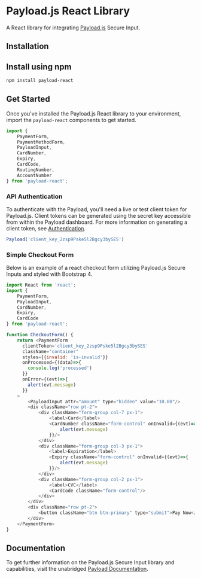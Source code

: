 # Payload.js React Library

A React library for integrating [Payload.js](https://docs.payload.co/#secure-input) Secure Input.

## Installation

## Install using npm

```bash
npm install payload-react
```

## Get Started

Once you've installed the Payload.js React library to your environment,
import the `payload-react` components to get started.

```javascript
import {
    PaymentForm,
    PaymentMethodForm,
    PayloadInput,
    CardNumber,
    Expiry,
    CardCode,
    RoutingNumber,
    AccountNumber
} from 'payload-react';
```

### API Authentication

To authenticate with the Payload, you'll need a live or test client token for Payload.js. Client tokens can be generated using the secret key accessible from within the Payload dashboard. For more information on generating a client token, see [Authentication](https://docs.payload.co/ui/authentication/).

```javascript
Payload('client_key_2zsp9Pske5l2Bgcy3bySES')
```

### Simple Checkout Form

Below is an example of a react checkout form utilizing Payload.js Secure Inputs and styled
with Bootstrap 4.

```javascript
import React from 'react';
import {
    PaymentForm,
    PayloadInput,
    CardNumber,
    Expiry,
    CardCode
} from 'payload-react';

function CheckoutForm() {
    return <PaymentForm
      clientToken='client_key_2zsp9Pske5l2Bgcy3bySES'
      className="container"
      styles={{invalid: 'is-invalid'}}
      onProcessed={(data)=>{
        console.log('processed')
      }}
      onError={(evt)=>{
        alert(evt.message)
      }}
    >
        <PayloadInput attr="amount" type="hidden" value="10.00"/>
        <div className="row pt-2">
            <div className="form-group col-7 px-1">
                <label>Card</label>
                <CardNumber className="form-control" onInvalid={(evt)=>{
                    alert(evt.message)
                }}/>
            </div>
            <div className="form-group col-3 px-1">
                <label>Expiration</label>
                <Expiry className="form-control" onInvalid={(evt)=>{
                    alert(evt.message)
                }}/>
            </div>
            <div className="form-group col-2 px-1">
                <label>CVC</label>
                <CardCode className="form-control"/>
            </div>
        </div>
        <div className="row pt-2">
            <button className="btn btn-primary" type="submit">Pay Now</button>
        </div>
    </PaymentForm>
}
```

## Documentation

To get further information on the Payload.js Secure Input library and capabilities,
visit the unabridged [Payload Documentation](https://docs.payload.co/ui/payload-react/).
